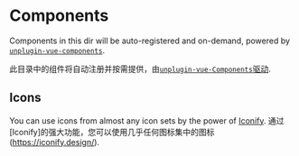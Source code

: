 # Components

Components in this dir will be auto-registered and on-demand, powered by [`unplugin-vue-components`](https://github.com/antfu/unplugin-vue-components).

此目录中的组件将自动注册并按需提供，由[`unplugin-vue-Components`驱动](https://github.com/antfu/unplugin-vue-components).

## Icons

You can use icons from almost any icon sets by the power of [Iconify](https://iconify.design/).
通过[Iconify]的强大功能，您可以使用几乎任何图标集中的图标(https://iconify.design/).
